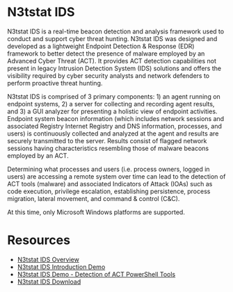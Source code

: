 # N3tstat IDS
N3tstat IDS is a real-time beacon detection and analysis framework used to conduct and support cyber threat hunting. N3tstat IDS was designed and developed as a lightweight Endpoint Detection &amp; Response (EDR) framework to better detect the presence of malware employed by an Advanced Cyber Threat (ACT). It provides ACT detection capabilities not present in legacy Intrusion Detection System (IDS) solutions and offers the visibility required by cyber security analysts and network defenders to perform proactive threat hunting.

N3tstat IDS is comprised of 3 primary components: 1) an agent running on endpoint systems, 2) a server for collecting and recording agent results, and 3) a GUI analyzer for presenting a holistic view of endpoint activities. Endpoint system beacon information (which includes network sessions and associated Registry Internet Registry and DNS information, processes, and users) is continuously collected and analyzed at the agent and results are securely transmitted to the server. Results consist of flagged network sessions having characteristics resembling those of malware beacons employed by an ACT.

Determining what processes and users (i.e. process owners, logged in users) are accessing a remote system over time can lead to the detection of ACT tools (malware) and associated Indicators of Attack (IOAs) such as code execution, privilege escalation, establishing persistence, process migration, lateral movement, and command & control (C&C).

At this time, only Microsoft Windows platforms are supported.


# Resources
  * [N3tstat IDS Overview](https://drive.google.com/open?id=1KHjN51AvoFJiQ_Xz7guSLbs9BgeaZRTc)
  * [N3tstat IDS Introduction Demo](https://www.youtube.com/watch?v=14pTenY9ayQ)
  * [N3tstat IDS Demo - Detection of ACT PowerShell Tools](https://youtu.be/TKyIADfkEME)
  * [N3tstat IDS Download](../../releases/tag/v0.93.5)

